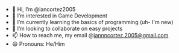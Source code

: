 - 👋 Hi, I’m @iancortez2005
- 👀 I’m interested in Game Development
- 🌱 I’m currently learning the basics of programming (uh- I'm new)
- 💞️ I’m looking to collaborate on easy projects
- 📫 How to reach me, my email @iannncortez.2005@gmail.com
- 😄 Pronouns: He/Him


<!---
iancortez2005/iancortez2005 is a ✨ special ✨ repository because its `README.md` (this file) appears on your GitHub profile.
You can click the Preview link to take a look at your changes.
--->
